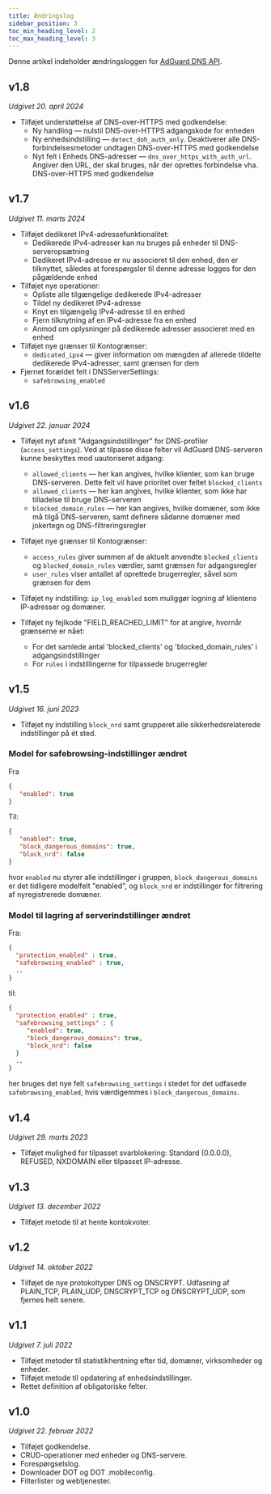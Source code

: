 ```yaml
---
title: Ændringslog
sidebar_position: 3
toc_min_heading_level: 2
toc_max_heading_level: 3
---
```


<!--
    Changelog is from here:
    https://api.adguard-dns.io/static/api/CHANGELOG.md
-->

Denne artikel indeholder ændringsloggen for [AdGuard DNS API](private-dns/api/overview.md).

## v1.8

_Udgivet 20. april 2024_

- Tilføjet understøttelse af DNS-over-HTTPS med godkendelse:
  - Ny handling — nulstil DNS-over-HTTPS adgangskode for enheden
  - Ny enhedsindstilling — `detect_doh_auth_only`. Deaktiverer alle DNS-forbindelsesmetoder undtagen DNS-over-HTTPS med godkendelse
  - Nyt felt i Enheds DNS-adresser — `dns_over_https_with_auth_url`. Angiver den URL, der skal bruges, når der oprettes forbindelse vha. DNS-over-HTTPS med godkendelse

## v1.7

_Udgivet 11. marts 2024_

- Tilføjet dedikeret IPv4-adressefunktionalitet:
  - Dedikerede IPv4-adresser kan nu bruges på enheder til DNS-serveropsætning
  - Dedikeret IPv4-adresse er nu associeret til den enhed, den er tilknyttet, således at forespørgsler til denne adresse logges for den pågældende enhed
- Tilføjet nye operationer:
  - Opliste alle tilgængelige dedikerede IPv4-adresser
  - Tildel ny dedikeret IPv4-adresse
  - Knyt en tilgængelig IPv4-adresse til en enhed
  - Fjern tilknytning af en IPv4-adresse fra en enhed
  - Anmod om oplysninger på dedikerede adresser associeret med en enhed
- Tilføjet nye grænser til Kontogrænser:
  - `dedicated_ipv4` — giver information om mængden af allerede tildelte dedikerede IPv4-adresser, samt grænsen for dem
- Fjernet forældet felt i DNSServerSettings:
  - `safebrowsing_enabled`

## v1.6

_Udgivet 22. januar 2024_

- Tilføjet nyt afsnit "Adgangsindstillinger" for DNS-profiler (`access_settings`). Ved at tilpasse disse felter vil AdGuard DNS-serveren kunne beskyttes mod uautoriseret adgang:

  - `allowed_clients` — her kan angives, hvilke klienter, som kan bruge DNS-serveren. Dette felt vil have prioritet over feltet `blocked_clients`
  - `allowed_clients` — her kan angives, hvilke klienter, som ikke har tilladelse til bruge DNS-serveren
  - `blocked_domain_rules` — her kan angives, hvilke domæner, som ikke må tilgå DNS-serveren, samt definere sådanne domæner med jokertegn og DNS-filtreringsregler

- Tilføjet nye grænser til Kontogrænser:

  - `access_rules` giver summen af de aktuelt anvendte `blocked_clients` og `blocked_domain_rules` værdier, samt grænsen for adgangsregler
  - `user_rules` viser antallet af oprettede brugerregler, såvel som grænsen for dem

- Tilføjet ny indstilling: `ip_log_enabled` som muliggør logning af klientens IP-adresser og domæner.

- Tilføjet ny fejlkode "FIELD_REACHED_LIMIT" for at angive, hvornår grænserne er nået:

  - For det samlede antal 'blocked_clients' og 'blocked_domain_rules' i adgangsindstillinger
  - For `rules` i indstillingerne for tilpassede brugerregler

## v1.5

_Udgivet 16. juni 2023_

- Tilføjet ny indstilling `block_nrd` samt grupperet alle sikkerhedsrelaterede indstillinger på ét sted.

### Model for safebrowsing-indstillinger ændret

Fra

```json
{
   "enabled": true
}
```

Til:

```json
{
   "enabled": true,
   "block_dangerous_domains": true,
   "block_nrd": false
}
```

hvor `enabled` nu styrer alle indstillinger i gruppen, `block_dangerous_domains` er det tidligere modelfelt "enabled", og `block_nrd` er indstillinger for filtrering af nyregistrerede domæner.

### Model til lagring af serverindstillinger ændret

Fra:

```json
{
  "protection_enabled" : true,
  "safebrowsing_enabled" : true,
  ..
}
```

til:

```json
{
  "protection_enabled" : true,
  "safebrowsing_settings" : {
     "enabled": true,
     "block_dangerous_domains": true,
     "block_nrd": false
  }
  ..
}
```

her bruges det nye felt `safebrowsing_settings` i stedet for det udfasede `safebrowsing_enabled`, hvis værdigemmes i `block_dangerous_domains`.

## v1.4

_Udgivet 29. marts 2023_

- Tilføjet mulighed for tilpasset svarblokering: Standard (0.0.0.0), REFUSED, NXDOMAIN eller tilpasset IP-adresse.

## v1.3

_Udgivet 13. december 2022_

- Tilføjet metode til at hente kontokvoter.

## v1.2

_Udgivet 14. oktober 2022_

- Tilføjet de nye protokoltyper DNS og DNSCRYPT. Udfasning af PLAIN_TCP, PLAIN_UDP, DNSCRYPT_TCP og DNSCRYPT_UDP, som fjernes helt senere.

## v1.1

_Udgivet 7. juli 2022_

- Tilføjet metoder til statistikhentning efter tid, domæner, virksomheder og enheder.
- Tilføjet metode til opdatering af enhedsindstillinger.
- Rettet definition af obligatoriske felter.

## v1.0

_Udgivet 22. februar 2022_

- Tilføjet godkendelse.
- CRUD-operationer med enheder og DNS-servere.
- Forespørgselslog.
- Downloader DOT og DOT .mobileconfig.
- Filterlister og webtjenester.
